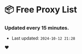 # :package: Free Proxy List
### Updated every 15 minutes.

- Last updated: `2024-10-12 21:28`

:heart:
